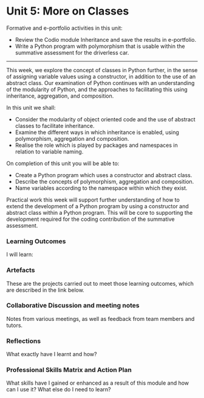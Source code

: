 # Unit 5: More on Classes

Formative and e-portfolio activities in this unit:
 - Review the Codio module Inheritance and save the results in e-portfolio. 
 - Write a Python program with polymorphism that is usable within the summative assessment for the driverless car.

---

This week, we explore the concept of classes in Python further, in the sense of assigning variable values using a constructor, in addition to the use of an abstract class. Our examination of Python continues with an understanding of the modularity of Python, and the approaches to facilitating this using inheritance, aggregation, and composition.

In this unit we shall:
 - Consider the modularity of object oriented code and the use of abstract classes to facilitate inheritance.
 - Examine the different ways in which inheritance is enabled, using polymorphism, aggregation and composition.
 - Realise the role which is played by packages and namespaces in relation to variable naming.

On completion of this unit you will be able to:
 - Create a Python program which uses a constructor and abstract class.
 - Describe the concepts of polymorphism, aggregation and composition.
 - Name variables according to the namespace within which they exist.

Practical work this week will support further understanding of how to extend the development of a Python program by using a constructor and abstract class within a Python program. This will be core to supporting the development required for the coding contribution of the summative assessment.

### Learning Outcomes
I will learn:

### Artefacts
These are the projects carried out to meet those learning outcomes, which are described in the link below.

### Collaborative Discussion and meeting notes
Notes from various meetings, as well as feedback from team members and tutors.

### Reflections
What exactly have I learnt and how?

### Professional Skills Matrix and Action Plan
What skills have I gained or enhanced as a result of this module and how can I use it? What else do I need to learn?
